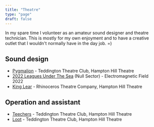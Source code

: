 ```yaml
---
title: "Theatre"
type: "page"
draft: false
---
```


In my spare time I volunteer as an amateur sound designer and theatre technician. This is mostly for my own enjoyment and to have a creative outlet that I wouldn't normally have in the day job. =)

## Sound design
* [Pygmalion](https://hamptonhilltheatre.org.uk/production/pygmalion) - Teddington Theatre Club, Hampton Hill Theatre
* [2022 Leagues Under The Sea](https://www.emfcamp.org/) (Null Sector) - Electromagnetic Field 2022
* [King Lear](https://www.rhinocerostheatrecompany.co.uk/) - Rhinoceros Theatre Company, Hampton Hill Theatre

## Operation and assistant
* [Teechers](https://hamptonhilltheatre.org.uk/production/teechers) - Teddington Theatre Club, Hampton Hill Theatre
* [Loot](https://hamptonhilltheatre.org.uk/production/loot) - Teddington Theatre Club, Hampton Hill Theatre